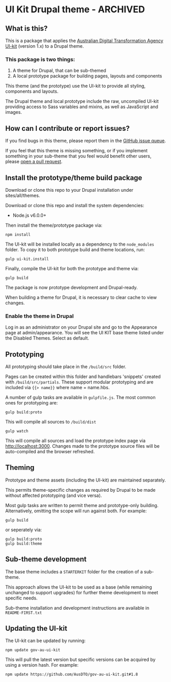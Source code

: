 # UI Kit Drupal theme - ARCHIVED

## What is this?

This is a package that applies the [Australian Digital Transformation Agency UI-kit](http://guides.service.gov.au/design-guide/) (version 1.x) to a Drupal theme.

### This package is two things:

 1. A theme for Drupal, that can be sub-themed
 2. A local prototype package for building pages, layouts and components

This theme (and the prototype) use the UI-kit to provide all styling, components and layouts.

The Drupal theme and local prototype include the raw, uncompiled UI-kit providing access to Sass variables and mixins, as well as JavaScript and images.

## How can I contribute or report issues?

If you find bugs in this theme, please report them in the [GitHub issue queue](https://github.com/govCMS/ui-kit-base-theme/issues/).

If you feel that this theme is missing something, or if you implement something in your sub-theme that you feel would benefit other users, please [open a pull request](https://github.com/govCMS/ui-kit-base-theme/pulls).  

## Install the prototype/theme build package

Download or clone this repo to your Drupal installation under sites/all/themes.

Download or clone this repo and install the system dependencies:

* Node.js v6.0.0+

Then install the theme/prototype package via:
```
npm install
```

The UI-kit will be installed locally as a dependency to the `node_modules` folder. To copy it to both prototype build and theme locations, run:

```
gulp ui-kit.install
```

Finally, compile the UI-kit for both the prototype and theme via:

```
gulp build
```

The package is now prototype development and Drupal-ready.

When building a theme for Drupal, it is necessary to clear cache to view changes.

### Enable the theme in Drupal

Log in as an administrator on your Drupal site and go to the Appearance page at admin/appearance. You will see the UI KIT base theme listed under the Disabled Themes. Select as default.

## Prototyping

All prototyping should take place in the `/build/src` folder.

Pages can be created within this folder and handlebars 'snippets' created with `/build/src/partials`. These support modular prototyping and are included via `{{> name}}` where name = name.hbs.

A number of gulp tasks are available in `gulpfile.js`. The most common ones for prototyping are:

```
gulp build:proto
```
This will compile all sources to `/build/dist`

```
gulp watch
```
This will compile all sources and load the prototype index page via [http://localhost:3000](http://localhost:3000). Changes made to the prototype source files will be auto-compiled and the browser refreshed.


## Theming

Prototype and theme assets (including the UI-kit) are maintained separately.

This permits theme-specific changes as required by Drupal to be made without affected prototyping (and vice versa).

Most gulp tasks are written to permit theme and prototype-only building. Alternatively, omitting the scope will run against both. For example:

```
gulp build
```
or seperately via:
```
gulp build:proto
gulp build:theme
```


## Sub-theme development

The base theme includes a `STARTERKIT` folder for the creation of a sub-theme.

This approach allows the UI-kit to be used as a base (while remaining unchanged to support upgrades) for further theme development to meet specific needs.

Sub-theme installation and development instructions are available in `README-FIRST.txt`


## Updating the UI-kit

The UI-kit can be updated by running:

```
npm update gov-au-ui-kit
```
This will pull the latest version but specific versions can be acquired by using a version hash. For example:

```
npm update https://github.com/AusDTO/gov-au-ui-kit.git#1.8
```
